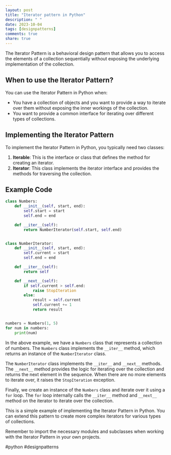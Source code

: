 ```yaml
---
layout: post
title: "Iterator pattern in Python"
description: " "
date: 2023-10-04
tags: [designpatterns]
comments: true
share: true
---
```


The Iterator Pattern is a behavioral design pattern that allows you to access the elements of a collection sequentially without exposing the underlying implementation of the collection. 

## When to use the Iterator Pattern?

You can use the Iterator Pattern in Python when:

- You have a collection of objects and you want to provide a way to iterate over them without exposing the inner workings of the collection.
- You want to provide a common interface for iterating over different types of collections.

## Implementing the Iterator Pattern

To implement the Iterator Pattern in Python, you typically need two classes:

1. **Iterable**: This is the interface or class that defines the method for creating an iterator.
2. **Iterator**: This class implements the iterator interface and provides the methods for traversing the collection.

## Example Code

```python
class Numbers:
    def __init__(self, start, end):
        self.start = start
        self.end = end

    def __iter__(self):
        return NumberIterator(self.start, self.end)


class NumberIterator:
    def __init__(self, start, end):
        self.current = start
        self.end = end

    def __iter__(self):
        return self

    def __next__(self):
        if self.current > self.end:
            raise StopIteration
        else:
            result = self.current
            self.current += 1
            return result


numbers = Numbers(1, 5)
for num in numbers:
    print(num)
```

In the above example, we have a `Numbers` class that represents a collection of numbers. The `Numbers` class implements the `__iter__` method, which returns an instance of the `NumberIterator` class.

The `NumberIterator` class implements the `__iter__` and `__next__` methods. The `__next__` method provides the logic for iterating over the collection and returns the next element in the sequence. When there are no more elements to iterate over, it raises the `StopIteration` exception.

Finally, we create an instance of the `Numbers` class and iterate over it using a `for` loop. The `for` loop internally calls the `__iter__` method and `__next__` method on the iterator to iterate over the collection.

This is a simple example of implementing the Iterator Pattern in Python. You can extend this pattern to create more complex iterators for various types of collections.

Remember to import the necessary modules and subclasses when working with the Iterator Pattern in your own projects.


#python #designpatterns